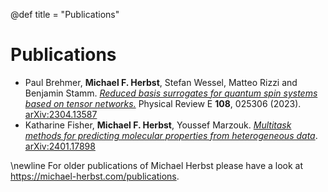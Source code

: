 @def title = "Publications"

# Publications

- Paul Brehmer, **Michael F. Herbst**, Stefan Wessel, Matteo Rizzi and Benjamin Stamm. [*Reduced basis surrogates for quantum spin systems based on tensor networks.*](https://michael-herbst.com/publications/2023.05.12_rbm_dmrg.pdf) Physical Review E **108**, 025306 (2023). [arXiv:2304.13587](https://arxiv.org/abs/2304.13587)
- Katharine Fisher, **Michael F. Herbst**, Youssef Marzouk. [*Multitask methods for predicting molecular properties from heterogeneous data*](https://arxiv.org/pdf/2401.17898). [arXiv:2401.17898](https://arxiv.org/abs/2401.17898)


\newline
For older publications of Michael Herbst
please have a look at <https://michael-herbst.com/publications>.

